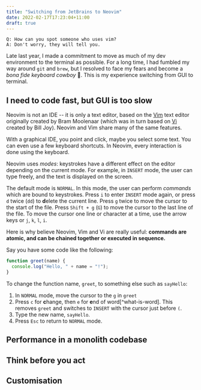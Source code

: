 ```yaml
---
title: "Switching from JetBrains to Neovim"
date: 2022-02-17T17:23:04+11:00
draft: true
---
```


```
Q: How can you spot someone who uses vim?
A: Don't worry, they will tell you.
```

Late last year, I made a commitment to move as much of my dev environment to the terminal as possible.
For a long time, I had fumbled my way around `git` and `brew`, but I resolved to face my fears and become a _bona fide keyboard cowboy_ 🤠.
This is my experience switching from GUI to terminal.

## I need to code fast, but GUI is too slow

<!-- speed of text manipulation -->
Neovim is not an IDE -- it is only a text editor, based on the [Vim](https://en.wikipedia.org/wiki/Vim_(text_editor)) text editor originally created by Bram Moolenaar (which was in turn based on [Vi](https://en.wikipedia.org/wiki/Vi) created by Bill Joy).
Neovim and Vim share many of the same features.

With a graphical IDE, you point and click, maybe you select some text. You can even use a few keyboard shortcuts. In Neovim, every interaction is done using the keyboard.

Neovim uses _modes_: keystrokes have a different effect on the editor depending on the current mode. For example, in `INSERT` mode, the user can type freely, and the text is displayed on the screen.

The default mode is `NORMAL`. In this mode, the user can perform _commands_ which are bound to keystrokes. Press `i` to enter `INSERT` mode again, or press `d` twice (`dd`) to **d**elete the current line.
Press `g` twice to move the cursor to the start of the file. Press `Shift + g` (`G`) to move the cursor to the last line of the file.
To move the cursor one line or character at a time, use the arrow keys or `j`, `k`, `l`, `i`.

Here is why believe Neovim, Vim and Vi are really useful: **commands are atomic, and can be chained together or executed in sequence.**

Say you have some code like the following:

```javascript
function greet(name) {
  console.log("Hello, " + name = "!");
}
```

To change the function name, `greet`, to something else such as `sayHello`:

1. In `NORMAL` mode, move the cursor to the `g` in `greet`
2. Press `c` for **c**hange, then `e` for **e**nd of word[^what-is-word]. This removes `greet` and switches to `INSERT` with the cursor just before `(`.
3. Type the new name, `sayHello`.
4. Press `Esc` to return to `NORMAL` mode.

## Performance in a monolith codebase

## Think before you act

## Customisation

